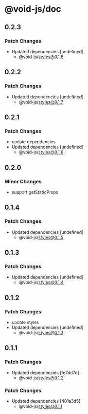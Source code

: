 # @void-js/doc

## 0.2.3

### Patch Changes

- Updated dependencies [undefined]
  - @void-js/styles@0.1.8

## 0.2.2

### Patch Changes

- Updated dependencies [undefined]
  - @void-js/styles@0.1.7

## 0.2.1

### Patch Changes

- update dependencies
- Updated dependencies [undefined]
  - @void-js/styles@0.1.6

## 0.2.0

### Minor Changes

- support getStaticProps

## 0.1.4

### Patch Changes

- Updated dependencies [undefined]
  - @void-js/styles@0.1.5

## 0.1.3

### Patch Changes

- Updated dependencies [undefined]
  - @void-js/styles@0.1.4

## 0.1.2

### Patch Changes

- update styles
- Updated dependencies [undefined]
  - @void-js/styles@0.1.3

## 0.1.1

### Patch Changes

- Updated dependencies [fe7dd7d]
  - @void-js/styles@0.1.2

### Patch Changes

- Updated dependencies [401a3d5]
  - @void-js/styles@0.1.1

